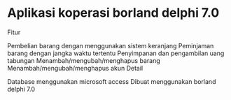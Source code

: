 # Aplikasi koperasi borland delphi 7.0
Fitur

Pembelian barang dengan menggunakan sistem keranjang
Peminjaman barang dengan jangka waktu tertentu
Penyimpanan dan pengambilan uang tabungan
Menambah/mengubah/menghapus barang
Menambah/mengubah/menghapus akun
Detail

Database menggunakan microsoft access
Dibuat menggunakan borland delphi 7.0
